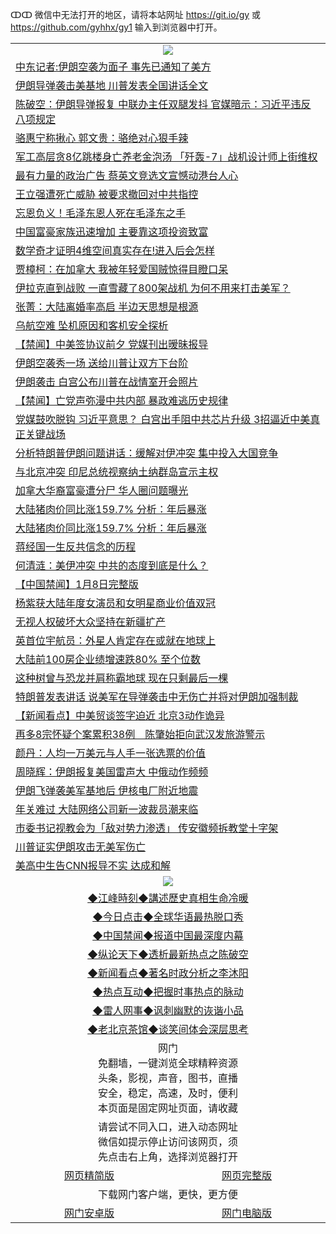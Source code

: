 ↀↀ 微信中无法打开的地区，请将本站网址 https://git.io/gy 或 https://github.com/gyhhx/gy1 输入到浏览器中打开。 

 <table>

  <tr>
    <td colspan="2" align=center><img src="https://cdn.jsdelivr.net/gh/gyoupiodf/im1/20190822-2.jpg"></td>
 </tr>
<tr><td colspan="2" align="left"><a href="https://xball.casa/oo.aspx?name=c1115783&key=eqxowaguscvmxdgc&from=gy">中东记者:伊朗空袭为面子 事先已通知了美方</a></td></tr>
<tr><td colspan="2" align="left"><a href="https://xball.casa/oo.aspx?name=c1115759&key=eqxowaguscvmxdgc&from=gy">伊朗导弹袭击美基地 川普发表全国讲话全文</a></td></tr>
<tr><td colspan="2" align="left"><a href="https://xball.casa/oo.aspx?name=c1115717&key=eqxowaguscvmxdgc&from=gy">陈破空：伊朗导弹报复 中联办主任双腿发抖 官媒暗示：习近平违反八项规定</a></td></tr>
<tr><td colspan="2" align="left"><a href="https://xball.casa/oo.aspx?name=c1115794&key=eqxowaguscvmxdgc&from=gy">骆惠宁称揪心 郭文贵：骆绝对心狠手辣</a></td></tr>
<tr><td colspan="2" align="left"><a href="https://xball.casa/oo.aspx?name=c1115738&key=eqxowaguscvmxdgc&from=gy">军工高层贪8亿跳楼身亡养老金泡汤 「歼轰-7」战机设计师上街维权</a></td></tr>
<tr><td colspan="2" align="left"><a href="https://xball.casa/oo.aspx?name=c1115703&key=eqxowaguscvmxdgc&from=gy">最有力量的政治广告 蔡英文竞选文宣憾动港台人心</a></td></tr>
<tr><td colspan="2" align="left"><a href="https://xball.casa/oo.aspx?name=c1115792&key=eqxowaguscvmxdgc&from=gy">王立强遭死亡威胁 被要求撤回对中共指控</a></td></tr>
<tr><td colspan="2" align="left"><a href="https://xball.casa/oo.aspx?name=c1115790&key=eqxowaguscvmxdgc&from=gy">忘恩负义！毛泽东恩人死在毛泽东之手</a></td></tr>
<tr><td colspan="2" align="left"><a href="https://xball.casa/oo.aspx?name=c1115791&key=eqxowaguscvmxdgc&from=gy">中国富豪家族迅速增加 主要靠这项投资致富</a></td></tr>
<tr><td colspan="2" align="left"><a href="https://xball.casa/oo.aspx?name=c1115734&key=eqxowaguscvmxdgc&from=gy">数学奇才证明4维空间真实存在!进入后会怎样</a></td></tr>
<tr><td colspan="2" align="left"><a href="https://xball.casa/oo.aspx?name=c1115715&key=eqxowaguscvmxdgc&from=gy">贾樟柯：在加拿大 我被年轻爱国贼惊得目瞪口呆</a></td></tr>
<tr><td colspan="2" align="left"><a href="https://xball.casa/oo.aspx?name=c1115802&key=eqxowaguscvmxdgc&from=gy">伊拉克直到战败 一直雪藏了800架战机 为何不用来打击美军？</a></td></tr>
<tr><td colspan="2" align="left"><a href="https://xball.casa/oo.aspx?name=c1115708&key=eqxowaguscvmxdgc&from=gy">张菁：大陆离婚率高启 半边天思想是根源</a></td></tr>
<tr><td colspan="2" align="left"><a href="https://xball.casa/oo.aspx?name=c1115741&key=eqxowaguscvmxdgc&from=gy">乌航空难 坠机原因和客机安全探析</a></td></tr>
<tr><td colspan="2" align="left"><a href="https://xball.casa/oo.aspx?name=c1115732&key=eqxowaguscvmxdgc&from=gy">【禁闻】中美签协议前夕 党媒刊出暧昧报导</a></td></tr>
<tr><td colspan="2" align="left"><a href="https://xball.casa/oo.aspx?name=c1115749&key=eqxowaguscvmxdgc&from=gy">伊朗空袭秀一场 送给川普让双方下台阶</a></td></tr>
<tr><td colspan="2" align="left"><a href="https://xball.casa/oo.aspx?name=c1115800&key=eqxowaguscvmxdgc&from=gy">伊朗袭击 白宫公布川普在战情室开会照片</a></td></tr>
<tr><td colspan="2" align="left"><a href="https://xball.casa/oo.aspx?name=c1115765&key=eqxowaguscvmxdgc&from=gy">【禁闻】亡党声弥漫中共内部 暴政难逃历史规律</a></td></tr>
<tr><td colspan="2" align="left"><a href="https://xball.casa/oo.aspx?name=c1115726&key=eqxowaguscvmxdgc&from=gy">党媒鼓吹脱钩 习近平意思？ 白宫出手阻中共芯片升级 3招逼近中美真正关键战场</a></td></tr>
<tr><td colspan="2" align="left"><a href="https://xball.casa/oo.aspx?name=c1115779&key=eqxowaguscvmxdgc&from=gy">分析特朗普伊朗问题讲话：缓解对伊冲突 集中投入大国竞争</a></td></tr>
<tr><td colspan="2" align="left"><a href="https://xball.casa/oo.aspx?name=c1115782&key=eqxowaguscvmxdgc&from=gy">与北京冲突 印尼总统视察纳土纳群岛宣示主权</a></td></tr>
<tr><td colspan="2" align="left"><a href="https://xball.casa/oo.aspx?name=c1115753&key=eqxowaguscvmxdgc&from=gy">加拿大华裔富豪遭分尸 华人圈问题曝光</a></td></tr>
<tr><td colspan="2" align="left"><a href="https://xball.casa/oo.aspx?name=c1115682&key=eqxowaguscvmxdgc&from=gy">大陆猪肉价同比涨159.7% 分析：年后暴涨</a></td></tr>
<tr><td colspan="2" align="left"><a href="https://xball.casa/oo.aspx?name=c1115793&key=eqxowaguscvmxdgc&from=gy">大陆猪肉价同比涨159.7% 分析：年后暴涨</a></td></tr>
<tr><td colspan="2" align="left"><a href="https://xball.casa/oo.aspx?name=c1115784&key=eqxowaguscvmxdgc&from=gy">蒋经国一生反共信念的历程</a></td></tr>
<tr><td colspan="2" align="left"><a href="https://xball.casa/oo.aspx?name=c1115785&key=eqxowaguscvmxdgc&from=gy">何清涟：美伊冲突 中共的态度到底是什么？</a></td></tr>
<tr><td colspan="2" align="left"><a href="https://xball.casa/oo.aspx?name=c1115796&key=eqxowaguscvmxdgc&from=gy">【中国禁闻】1月8日完整版</a></td></tr>
<tr><td colspan="2" align="left"><a href="https://xball.casa/oo.aspx?name=c1115763&key=eqxowaguscvmxdgc&from=gy">杨紫获大陆年度女演员和女明星商业价值双冠</a></td></tr>
<tr><td colspan="2" align="left"><a href="https://xball.casa/oo.aspx?name=c1115781&key=eqxowaguscvmxdgc&from=gy">无视人权破坏大众坚持在新疆扩产</a></td></tr>
<tr><td colspan="2" align="left"><a href="https://xball.casa/oo.aspx?name=c1115758&key=eqxowaguscvmxdgc&from=gy">英首位宇航员：外星人肯定存在或就在地球上</a></td></tr>
<tr><td colspan="2" align="left"><a href="https://xball.casa/oo.aspx?name=c1115764&key=eqxowaguscvmxdgc&from=gy">大陆前100房企业绩增速跌80% 至个位数</a></td></tr>
<tr><td colspan="2" align="left"><a href="https://xball.casa/oo.aspx?name=c1115774&key=eqxowaguscvmxdgc&from=gy">这种树曾与恐龙并肩称霸地球 现在只剩最后一棵</a></td></tr>
<tr><td colspan="2" align="left"><a href="https://xball.casa/oo.aspx?name=c1115683&key=eqxowaguscvmxdgc&from=gy">特朗普发表讲话 说美军在导弹袭击中无伤亡并将对伊朗加强制裁</a></td></tr>
<tr><td colspan="2" align="left"><a href="https://xball.casa/oo.aspx?name=c1115762&key=eqxowaguscvmxdgc&from=gy">【新闻看点】中美贸谈签字迫近 北京3动作诡异</a></td></tr>
<tr><td colspan="2" align="left"><a href="https://xball.casa/oo.aspx?name=c1115755&key=eqxowaguscvmxdgc&from=gy">再多8宗怀疑个案累积38例　陈肇始拒向武汉发旅游警示</a></td></tr>
<tr><td colspan="2" align="left"><a href="https://xball.casa/oo.aspx?name=c1115731&key=eqxowaguscvmxdgc&from=gy">颜丹：人均一万美元与人手一张选票的价值</a></td></tr>
<tr><td colspan="2" align="left"><a href="https://xball.casa/oo.aspx?name=c1115742&key=eqxowaguscvmxdgc&from=gy">周晓辉：伊朗报复美国雷声大 中俄动作频频</a></td></tr>
<tr><td colspan="2" align="left"><a href="https://xball.casa/oo.aspx?name=c1115727&key=eqxowaguscvmxdgc&from=gy">伊朗飞弹袭美军基地后 伊核电厂附近地震</a></td></tr>
<tr><td colspan="2" align="left"><a href="https://xball.casa/oo.aspx?name=c1115787&key=eqxowaguscvmxdgc&from=gy">年关难过 大陆网络公司新一波裁员潮来临</a></td></tr>
<tr><td colspan="2" align="left"><a href="https://xball.casa/oo.aspx?name=c1115756&key=eqxowaguscvmxdgc&from=gy">市委书记视教会为「敌对势力渗透」 传安徽频拆教堂十字架</a></td></tr>
<tr><td colspan="2" align="left"><a href="https://xball.casa/oo.aspx?name=c1115729&key=eqxowaguscvmxdgc&from=gy">川普证实伊朗攻击无美军伤亡</a></td></tr>
<tr><td colspan="2" align="left"><a href="https://xball.casa/oo.aspx?name=c1115795&key=eqxowaguscvmxdgc&from=gy">美高中生告CNN报导不实 达成和解</a></td></tr>


 <tr>
   <td colspan="2" align=center><img src="https://cdn.jsdelivr.net/gh/gyoupiodf/im1/jf-1.jpg"></td>
  </tr>
   <tr>
   <td colspan="2" align=center> 
<a href="https://xball.casa/oo.aspx?name=c922850&key=eqxowaguscvmxdgc&from=gy&tag=9877">◆江峰時刻◆講述歷史真相生命冷暖</a><br/>
    </td>
  </tr>
   <tr>
   <td colspan="2" align=center> 
<a href="https://xball.casa/oo.aspx?name=c816850&key=eqxowaguscvmxdgc&from=gy&tag=9877">◆今日点击◆全球华语最热脱口秀</a><br/>
    </td>
  </tr>
  <tr>
  <td colspan="2" align=center>
<a href="https://xball.casa/oo.aspx?name=c816860&key=eqxowaguscvmxdgc&from=gy&tag=99733110">◆中国禁闻◆报道中国最深度内幕</a><br/>
   </tr>
  <tr>
     <td colspan="2" align=center>
<a href="https://xball.casa/oo.aspx?name=c816855&key=eqxowaguscvmxdgc&from=gy&tag=997110">◆纵论天下◆透析最新热点之陈破空</a><br/>
   </tr>
   <tr>
      <td colspan="2" align=center>
<a href="https://xball.casa/oo.aspx?name=c838308&key=eqxowaguscvmxdgc&from=gy&tag=9973110">◆新闻看点◆著名时政分析之李沐阳</a><br/>
   </tr>
   <tr>
     <td colspan="2" align=center>
<a href="https://xball.casa/oo.aspx?name=c816852&key=eqxowaguscvmxdgc&from=gy&tag=9733110">◆热点互动◆把握时事热点的脉动</a><br/>
   </tr>
   <tr>
      <td colspan="2" align=center>
<a href="https://xball.casa/oo.aspx?name=c816694&key=eqxowaguscvmxdgc&from=gy&tag=93310">◆雷人网事◆讽刺幽默的诙谐小品</a><br/>
   </tr>
   <tr>
    <td colspan="2" align=center>
<a href="https://xball.casa/oo.aspx?name=c816650&key=eqxowaguscvmxdgc&from=gy&tag=9973110">◆老北京茶馆◆谈笑间体会深层思考</a><br/>
   </tr>
<tr>
    <td colspan="2" align="center">网门<br/>免翻墙，一键浏览全球精粹资源<br/>头条，影视，声音，图书，直播<br/>安全，稳定，高速，及时，便利<br/>本页面是固定网址页面，请收藏</td>
  <tr>
  <tr>
    <td colspan="2" align="center">请尝试不同入口，进入动态网址<br/>微信如提示停止访问该网页，须<br/>先点击右上角，选择浏览器打开</td>
  <tr>  
  <tr>
    <td align="center"><a href="https://gitcdn.xyz/repo/otiny/up/master/show002.htm">网页精简版</a></td>
    <td align="center"><a href="https://gitcdn.xyz/repo/otiny/up/master/show001.htm">网页完整版</a></td>
  </tr>
  <tr>
    <td colspan="2" align="center">下载网门客户端，更快，更方便</td>
  <tr>
  <tr>
    <td align="center"><a href="https://raw.githubusercontent.com/opipe/up/master/oGatea.apk">网门安卓版</a></td>
    <td align="center"><a href="https://raw.githubusercontent.com/opipe/up/master/oGate.zip">网门电脑版</a></td>
  </tr>

</table>

